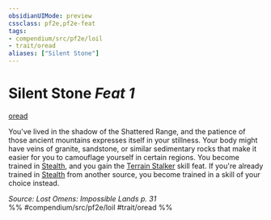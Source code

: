 ```yaml
---
obsidianUIMode: preview
cssclass: pf2e,pf2e-feat
tags:
- compendium/src/pf2e/loil
- trait/oread
aliases: ["Silent Stone"]
---
```

# Silent Stone  *Feat 1*  
[oread](rules/traits/oread-b2.md)  


You've lived in the shadow of the Shattered Range, and the patience of those ancient mountains expresses itself in your stillness. Your body might have veins of granite, sandstone, or similar sedimentary rocks that make it easier for you to camouflage yourself in certain regions. You become trained in [Stealth](compendium/skills.md#Stealth), and you gain the [Terrain Stalker](compendium/feats/terrain-stalker.md) skill feat. If you're already trained in [Stealth](compendium/skills.md#Stealth) from another source, you become trained in a skill of your choice instead.

*Source: Lost Omens: Impossible Lands p. 31*  
%% #compendium/src/pf2e/loil #trait/oread %%